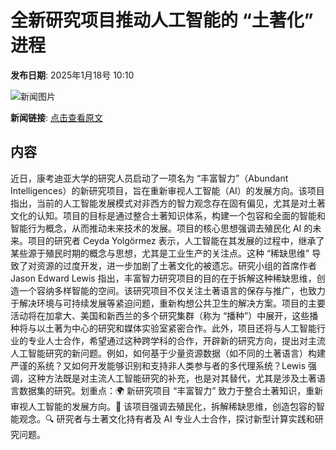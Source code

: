 # 全新研究项目推动人工智能的 “土著化” 进程

**发布日期**: 2025年1月18号 10:10

![新闻图片](https://pic.chinaz.com/picmap/thumb/202302211152439597_1.jpg)

**新闻链接**: [点击查看原文](https://www.aibase.com/zh/news/14818)

## 内容

近日，康考迪亚大学的研究人员启动了一项名为 “丰富智力”（Abundant Intelligences）的新研究项目，旨在重新审视人工智能（AI）的发展方向。该项目指出，当前的人工智能发展模式对非西方的智力观念存在固有偏见，尤其是对土著文化的认知。项目的目标是通过整合土著知识体系，构建一个包容和全面的智能和智能行为概念，从而推动未来技术的发展。项目的核心思想强调去殖民化 AI 的未来。项目的研究者 Ceyda Yolgörmez 表示，人工智能在其发展的过程中，继承了某些源于殖民时期的概念与思想，尤其是工业生产的关注点。这种 “稀缺思维” 导致了对资源的过度开发，进一步加剧了土著文化的被遗忘。研究小组的首席作者 Jason Edward Lewis 指出，丰富智力研究项目的目的在于拆解这种稀缺思维，创造一个容纳多样智能的空间。该研究项目不仅关注土著语言的保存与推广，也致力于解决环境与可持续发展等紧迫问题，重新构想公共卫生的解决方案。项目的主要活动将在加拿大、美国和新西兰的多个研究集群（称为 “播种”）中展开，这些播种将与以土著为中心的研究和媒体实验室紧密合作。此外，项目还将与人工智能行业的专业人士合作，希望通过这种跨学科的合作，开辟新的研究方向，提出对主流人工智能研究的新问题。例如，如何基于少量资源数据（如不同的土著语言）构建严谨的系统？又如何开发能够识别和支持非人类参与者的多代理系统？Lewis 强调，这种方法既是对主流人工智能研究的补充，也是对其替代，尤其是涉及土著语言数据集的研究。划重点：🌍 新研究项目 “丰富智力” 致力于整合土著知识，重新审视人工智能的发展方向。🤝 该项目强调去殖民化，拆解稀缺思维，创造包容的智能观念。🔍 研究者与土著文化持有者及 AI 专业人士合作，探讨新型计算实践和研究问题。
